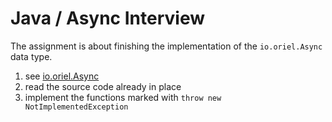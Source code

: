 # Java / Async Interview

The assignment is about finishing the implementation of the `io.oriel.Async`
data type.

1. see [io.oriel.Async](./src/main/java/io/oriel/Async.java)
2. read the source code already in place
3. implement the functions marked with `throw new NotImplementedException`
